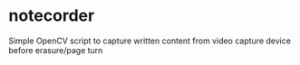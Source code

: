 # notecorder
Simple OpenCV script to capture written content from video capture device before erasure/page turn
